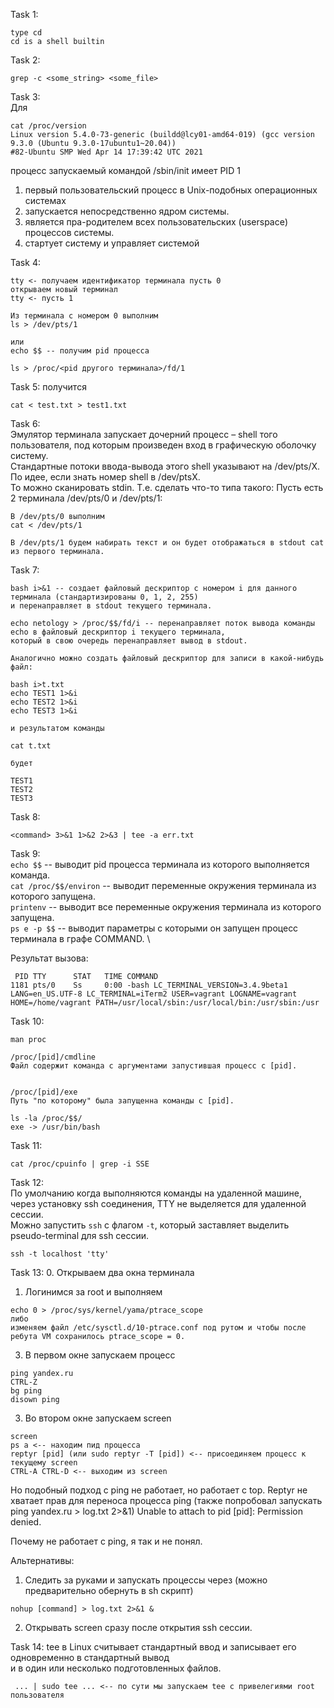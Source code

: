 Task 1:
```
type cd
cd is a shell builtin
```

Task 2:
```
grep -c <some_string> <some_file>
```

Task 3: \
Для
```
cat /proc/version
Linux version 5.4.0-73-generic (buildd@lcy01-amd64-019) (gcc version 9.3.0 (Ubuntu 9.3.0-17ubuntu1~20.04)) 
#82-Ubuntu SMP Wed Apr 14 17:39:42 UTC 2021
```
процесс запускаемый командой /sbin/init имеет PID 1
1. первый пользовательский процесс в Unix-подобных операционных системах
2. запускается непосредственно ядром системы.
3. является пра-родителем всех пользовательских (userspace) процессов системы.
4. стартует систему и управляет системой

Task 4:
```
tty <- получаем идентификатор терминала пусть 0
открываем новый терминал
tty <- пусть 1

Из терминала с номером 0 выполним
ls > /dev/pts/1

или
echo $$ -- получим pid процесса

ls > /proc/<pid другого терминала>/fd/1
```

Task 5: получится
```
cat < test.txt > test1.txt
```

Task 6: \
Эмулятор терминала запускает дочерний процесс – shell того пользователя,
под которым произведен вход в графическую оболочку систему. \
Стандартные потоки ввода-вывода этого shell указывают на /dev/pts/X. По идее, если знать номер shell в /dev/ptsX. \
То можно сканировать stdin. Т.е. сделать что-то типа такого:
Пусть есть 2 терминала /dev/pts/0 и /dev/pts/1:
```
В /dev/pts/0 выполним
cat < /dev/pts/1

В /dev/pts/1 будем набирать текст и он будет отображаться в stdout cat из первого терминала.
```

Task 7:
```
bash i>&1 -- создает файловый дескриптор с номером i для данного терминала (стандартизированы 0, 1, 2, 255)
и перенаправляет в stdout текущего терминала.

echo netology > /proc/$$/fd/i -- перенаправляет поток вывода команды echo в файловый дескриптор i текущего терминала,
который в свою очередь перенаправляет вывод в stdout.

Аналогично можно создать файловый дескриптор для записи в какой-нибудь файл:

bash i>t.txt
echo TEST1 1>&i
echo TEST2 1>&i
echo TEST3 1>&i

и результатом команды

cat t.txt

будет

TEST1
TEST2
TEST3
```

Task 8:
```
<command> 3>&1 1>&2 2>&3 | tee -a err.txt
```

Task 9: \
```echo $$```  -- выводит pid процесса терминала из которого выполняется команда. \
```cat /proc/$$/environ``` -- выводит переменные окружения терминала из которого запущена. \
```printenv``` -- выводит все переменные окружения терминала из которого запущена. \
```ps e -p $$``` -- выводит параметры с которыми он запущен процесс терминала в графе COMMAND. \

Результат вызова:
```
 PID TTY      STAT   TIME COMMAND
1181 pts/0    Ss     0:00 -bash LC_TERMINAL_VERSION=3.4.9beta1 LANG=en_US.UTF-8 LC_TERMINAL=iTerm2 USER=vagrant LOGNAME=vagrant HOME=/home/vagrant PATH=/usr/local/sbin:/usr/local/bin:/usr/sbin:/usr
```

Task 10:
```
man proc

/proc/[pid]/cmdline
Файл содержит команда с аргументами запустившая процесс с [pid].


/proc/[pid]/exe
Путь "по которому" была запущенна команды с [pid].

ls -la /proc/$$/
exe -> /usr/bin/bash
```

Task 11:
```
cat /proc/cpuinfo | grep -i SSE
```

Task 12: \
По умолчанию когда выполняются команды на удаленной машине, через установку ssh соединения, TTY не выделяется для удаленной сессии. \
Можно запустить ```ssh``` с флагом ```-t```, который заставляет выделить pseudo-terminal для ssh сессии.
```
ssh -t localhost 'tty'
```

Task 13:
0. Открываем два окна терминала
1. Логинимся за root и выполняем
```
echo 0 > /proc/sys/kernel/yama/ptrace_scope
либо
изменяем файл /etc/sysctl.d/10-ptrace.conf под рутом и чтобы после ребута VM сохранилось ptrace_scope = 0.
```
3. В первом окне запускаем процесс
```
ping yandex.ru
CTRL-Z
bg ping
disown ping
```
3. Во втором окне запускаем screen
```
screen
ps a <-- находим пид процесса
reptyr [pid] (или sudo reptyr -T [pid]) <-- присоединяем процесс к текущему screen
CTRL-A CTRL-D <-- выходим из screen
```
Но подобный подход с ping не работает, но работает с top. 
Reptyr не хватает прав для переноса процесса ping (также попробовал запускать ping yandex.ru > log.txt 2>&1)
Unable to attach to pid [pid]: Permission denied.

Почему не работает с ping, я так и не понял.

Альтернативы:
1) Следить за руками и запускать процессы через (можно предварительно обернуть в sh скрипт)
```
nohup [command] > log.txt 2>&1 &
```
2) Открывать screen сразу после открытия ssh сессии.

Task 14:
tee в Linux считывает стандартный ввод и записывает его одновременно в стандартный вывод \
и в один или несколько подготовленных файлов. 
```
 ... | sudo tee ... <-- по сути мы запускаем tee c привелегиями root пользователя
```
